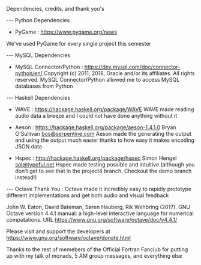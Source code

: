Dependencies, credits, and thank you's

--- Python
Dependencies
   - PyGame : https://www.pygame.org/news

We've used PyGame for every single project this semester

--- MySQL
Dependencies
   - MySQL Connector/Python : https://dev.mysql.com/doc/connector-python/en/
   Copyright (c) 2011, 2018, Oracle and/or its affiliates. All rights reserved.
   MySQL Connector/Python allowed me to access MySQL databases from Python

--- Haskell
Dependencies
   - WAVE : https://hackage.haskell.org/package/WAVE
   WAVE made reading audio data a breeze and I could not have done anything without it

  - Aeson : https://hackage.haskell.org/package/aeson-1.4.1.0
  Bryan O'Sullivan <bos@serpentine.com>
  Aeson made the generating the output and using the output much easier thanks to how easy it makes encoding JSON data

  - Hspec : http://hackage.haskell.org/package/hspec
  Simon Hengel <sol@typeful.net>
  Hspec made testing possible and intuitive (although you don't get to see that in the project4 branch. Checkout the demo branch instead!)


--- Octave
Thank You : Octave made it incredibly easy to rapidly prototype different implementations and get both audio and visual feedback

John W. Eaton, David Bateman, Søren Hauberg, Rik Wehbring (2017).
GNU Octave version 4.4.1 manual: a high-level interactive language for numerical computations.
URL https://www.gnu.org/software/octave/doc/v4.4.1/

Please visit and support the developers at
https://www.gnu.org/software/octave/donate.html


Thanks to the rest of memebers of the Official Fortran Fanclub for putting up with my talk of
monads, 5 AM group messages, and everything else
